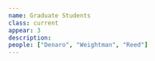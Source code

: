 ```yaml
---
name: Graduate Students
class: current
appear: 3
description: 
people: ["Denaro", "Weightman", "Reed"]
---
```

